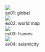 ![](https://github.com/Jordon-Chen/GMT/blob/master/GMT4/ex01.png?raw=true)  
ex01: global  
![](https://github.com/Jordon-Chen/GMT/blob/master/GMT4/ex02.png?raw=true)  
ex02: world map  
![](https://github.com/Jordon-Chen/GMT/blob/master/GMT4/ex03.png?raw=true)  
ex03: frames  
![](https://github.com/Jordon-Chen/GMT/blob/master/GMT4/ex04.jpg?raw=true)  
ex04: seismicity  
